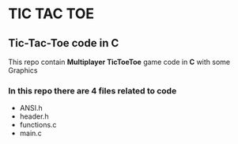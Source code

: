 # TIC TAC TOE 
## Tic-Tac-Toe code in C
This repo contain **Multiplayer TicToeToe** game code in **C** with some Graphics<br>

 ### In this repo there are 4 files related to code 
 * ANSI.h
 * header.h
 * functions.c
 * main.c
